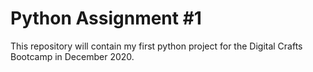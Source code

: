 # Python Assignment #1

This repository will contain my first python project for the Digital Crafts Bootcamp in December 2020.